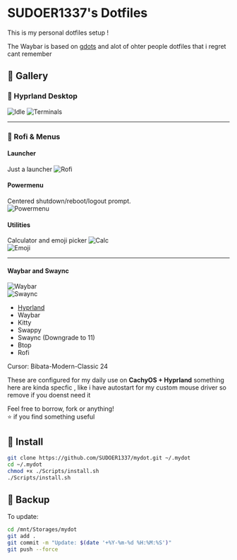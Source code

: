 # SUDOER1337's Dotfiles

This is my personal dotfiles setup !

The Waybar is based on [gdots](https://github.com/niksingh710/gdots)
and alot of ohter people dotfiles that i regret cant remember

## 󰋩 Gallery

###  Hyprland Desktop
![Idle](Screenshots/Idle.png)
![Terminals](Screenshots/Kitty.png)  

---

###  Rofi & Menus

#### Launcher
Just a launcher
![Rofi](Screenshots/Rofi.png)

#### Powermenu
Centered shutdown/reboot/logout prompt.  
![Powermenu](Screenshots/Powermenu.png)

#### Utilities
Calculator and emoji picker 
![Calc](Screenshots/Calc.png)  
![Emoji](Screenshots/Emoji-Nerdy.png)

---

#### Waybar and Swaync
![Waybar](Screenshots/Waybar.png)  
![Swaync](Screenshots/Swaync.png)

-  [Hyprland](https://github.com/hyprwm/Hyprland)
-  Waybar
-  Kitty
-  Swappy
-  Swaync (Downgrade to 11)
-  Btop
-  Rofi

Cursor: Bibata-Modern-Classic 24


These are configured for my daily use on **CachyOS + Hyprland**
something here are kinda specfic , like i have autostart for my custom mouse driver so remove if you doenst need it

Feel free to borrow, fork or anything!  
 ⭐ if you find something useful

##    Install

```bash
git clone https://github.com/SUDOER1337/mydot.git ~/.mydot
cd ~/.mydot
chmod +x ./Scripts/install.sh
./Scripts/install.sh 
``````
## 󰆓   Backup

To update:

```bash
cd /mnt/Storages/mydot
git add .
git commit -m "Update: $(date '+%Y-%m-%d %H:%M:%S')"
git push --force
